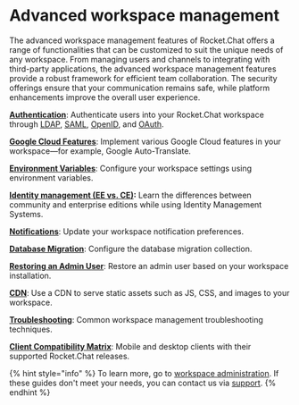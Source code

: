 # Advanced workspace management

The advanced workspace management features of Rocket.Chat offers a range of functionalities that can be customized to suit the unique needs of any workspace. From managing users and channels to integrating with third-party applications, the advanced workspace management features provide a robust framework for efficient team collaboration. The security offerings ensure that your communication remains safe, while platform enhancements improve the overall user experience.

[**Authentication**](authentication/): Authenticate users into your Rocket.Chat workspace through [LDAP](../../use-rocket.chat/workspace-administration/settings/ldap/), [SAML](../../use-rocket.chat/workspace-administration/settings/saml/), [OpenID](authentication/open-id-connect/), and [OAuth](../../use-rocket.chat/workspace-administration/settings/oauth/).

[**Google Cloud Features**](google-cloud.md): Implement various Google Cloud features in your workspace—for example, Google Auto-Translate.

[**Environment Variables**](../rocket.chat-environment-configuration/environment-variables.md): Configure your workspace settings using environment variables.

[**Identity management (EE vs. CE)**](identity-management-ee-vs-ce.md)**:** Learn the differences between community and enterprise editions while using Identity Management Systems.

[**Notifications**](../../use-rocket.chat/user-guides/notifications.md): Update your workspace notification preferences.

[**Database Migration**](database-migration.md): Configure the database migration collection.

[**Restoring an Admin User**](restoring-an-admin.md): Restore an admin user based on your workspace installation.

[**CDN**](cdn.md): Use a CDN to serve static assets such as JS, CSS, and images to your workspace.

[**Troubleshooting**](troubleshooting.md): Common workspace management troubleshooting techniques.

[**Client Compatibility Matrix**](client-compatibility-matrix.md): Mobile and desktop clients with their supported Rocket.Chat releases.

{% hint style="info" %}
To learn more, go to [workspace administration](../../use-rocket.chat/workspace-administration/). If these guides don't meet your needs, you can contact us via [support](../../resources/rocket.chats-support-structure/).
{% endhint %}
